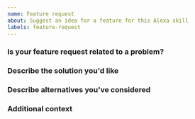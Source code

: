 ```yaml
---
name: Feature request
about: Suggest an idea for a feature for this Alexa skill
labels: feature-request
---
```


<!-- markdownlint-disable MD041 -->
### Is your feature request related to a problem?

<!--
A clear and concise description of what the problem is. For example: _It would be useful if [...]_
-->

### Describe the solution you'd like

<!--
A clear and concise description of what you would like to happen.
-->

### Describe alternatives you've considered

<!--
A clear and concise description of any alternative solutions or features you've considered.
-->

### Additional context

<!--
Add any other context or screenshots about the feature request here.
-->
